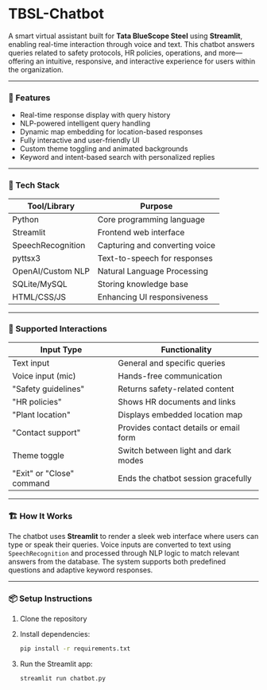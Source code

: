 # TBSL-Chatbot

A smart virtual assistant built for **Tata BlueScope Steel** using **Streamlit**, enabling real-time interaction through voice and text. This chatbot answers queries related to safety protocols, HR policies, operations, and more—offering an intuitive, responsive, and interactive experience for users within the organization.

---

### 🚀 Features

* Real-time response display with query history
* NLP-powered intelligent query handling
* Dynamic map embedding for location-based responses
* Fully interactive and user-friendly UI
* Custom theme toggling and animated backgrounds
* Keyword and intent-based search with personalized replies

---

### 🧠 Tech Stack

| Tool/Library      | Purpose                        |
| ----------------- | ------------------------------ |
| Python            | Core programming language      |
| Streamlit         | Frontend web interface         |
| SpeechRecognition | Capturing and converting voice |
| pyttsx3           | Text-to-speech for responses   |
| OpenAI/Custom NLP | Natural Language Processing    |
| SQLite/MySQL      | Storing knowledge base         |
| HTML/CSS/JS       | Enhancing UI responsiveness    |

---

### 💬 Supported Interactions

| Input Type                | Functionality                          |
| ------------------------- | -------------------------------------- |
| Text input                | General and specific queries           |
| Voice input (mic)         | Hands-free communication               |
| "Safety guidelines"       | Returns safety-related content         |
| "HR policies"             | Shows HR documents and links           |
| "Plant location"          | Displays embedded location map         |
| "Contact support"         | Provides contact details or email form |
| Theme toggle              | Switch between light and dark modes    |
| "Exit" or "Close" command | Ends the chatbot session gracefully    |

---

### 🏗️ How It Works

The chatbot uses **Streamlit** to render a sleek web interface where users can type or speak their queries. Voice inputs are converted to text using `SpeechRecognition` and processed through NLP logic to match relevant answers from the database. The system supports both predefined questions and adaptive keyword responses.

---

### 📦 Setup Instructions

1. Clone the repository
2. Install dependencies:

   ```bash
   pip install -r requirements.txt  
   ```
3. Run the Streamlit app:

   ```bash
   streamlit run chatbot.py  
   ```



